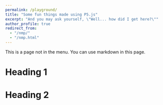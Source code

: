 ```yaml
---
permalink: /playground/
title: "Some fun things made using P5.js"
excerpt: "And you may ask yourself, \"Well... how did I get here?\""
author_profile: true
redirect_from: 
  - "/nmp/"
  - "/nmp.html"
---
```


This is a page not in the menu. You can use markdown in this page.

Heading 1
======

Heading 2
======
